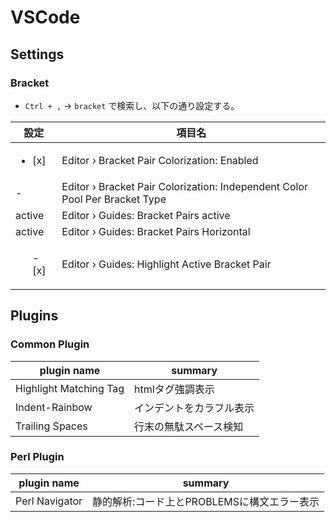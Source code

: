 # VSCode
## Settings
### Bracket

* `Ctrl + ,` -> `bracket` で検索し、以下の通り設定する。

| 設定   | 項目名                                          |
| ------ | -----------------------------------------------|
|  <ul><li>[x]</li></ul>  | Editor › Bracket Pair Colorization: Enabled    |
|   -    | Editor › Bracket Pair Colorization: Independent Color Pool Per Bracket Type |
| active | Editor › Guides: Bracket Pairs active          |
| active | Editor › Guides: Bracket Pairs Horizontal      |
| <ul>- [x]</ul>  | Editor › Guides: Highlight Active Bracket Pair |


## Plugins
### Common Plugin

| plugin name            | summary                |
|------------------------|------------------------|
| Highlight Matching Tag | htmlタグ強調表示        |
| Indent-Rainbow         | インデントをカラフル表示 |
| Trailing Spaces        | 行末の無駄スペース検知   |

### Perl Plugin

| plugin name            | summary                                  |
|------------------------|------------------------------------------|
| Perl Navigator         | 静的解析:コード上とPROBLEMSに構文エラー表示 |

